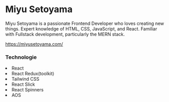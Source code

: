 <h1>Miyu Setoyama</h1>

Miyu Setoyama is a passionate Frontend Developer who loves creating new things. Expert knowledge of HTML, CSS, JavaScript, and React. Familiar with Fullstack development, particularly the MERN stack.

https://miyusetoyama.com/

<h3>Technologie</h3>
<li>React</li>
<li>React Redux(toolkit)</li>
<li>Tailwind CSS</li>
<li>React Slick</li>
<li>React Spinners</li>
<li>AOS</li>
</ul>
